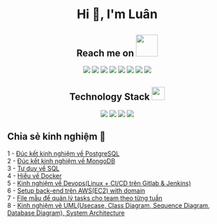 <h1 align="center">Hi 👋, I'm Luân</h1>
<h2 align="center">Reach me on <img src="https://media.giphy.com/media/mGcNjsfWAjY5AEZNw6/giphy.gif" width="50"></h2>
<p align="center">
<img src="https://img.shields.io/badge/-JavaScript-black?style=flat-square&logo=javascript"/>
<img src="https://img.shields.io/badge/-Nodejs-black?style=flat-square&logo=Node.js"/>
<img src="https://img.shields.io/badge/-Expressjs-black?style=flat-square&logo=Express.js"/>
<img src="https://img.shields.io/badge/-React-black?style=flat-square&logo=react"/>
<img src="https://img.shields.io/badge/-MongoDB-black?style=flat-square&logo=mongodb"/>
<img src="https://img.shields.io/badge/-MySQL-black?style=flat-square&logo=mysql"/>
<img src="https://img.shields.io/badge/-Git-black?style=flat-square&logo=git"/>
<img src="https://img.shields.io/badge/-GitHub-black?style=flat-square&logo=github"/>
</p>

<p align="center">
<h2 align="center">Technology Stack <img src="https://media.giphy.com/media/WUlplcMpOCEmTGBtBW/giphy.gif" width="30"></h2>


<p align="center">
<img src="https://img.shields.io/badge/-java-E34A86?style=flat-square&logo=java"/>
<img src="https://img.shields.io/badge/-HTML5-E34F26?style=flat-square&logo=html5&logoColor=white"/>
<img src="https://img.shields.io/badge/-CSS3-1572B6?style=flat-square&logo=css3"/>
<img src="https://img.shields.io/badge/-Bootstrap-563D7C?style=flat-square&logo=bootstrap"/>
</p>

## Chia sẻ kinh nghiệm 👋 
1 - [Đúc kết kinh nghiệm về PostgreSQL](https://xmind.ai/share/kfo5thzb?xid=GkQNYltl)  
2 - [Đúc kết kinh nghiệm về MongoDB](https://xmind.ai/share/os05pUGm?xid=cg7uTOX9)  
3 - [Tư duy về SQL](https://xmind.ai/share/CcyI7Dsg?xid=7z0Pqgl3)  
4 - [Hiểu về Docker](https://xmind.ai/share/M3k0Pmn3?xid=YsTfwXEK)  
5 - [Kinh nghiệm về Devops(Linux + CI/CD trên Gitlab & Jenkins)](https://docs.google.com/document/d/12md4SIRj-voZ9XE4F2n5GelbYtNf2-lQ/edit?usp=sharing&ouid=102479291702742450536&rtpof=true&sd=true)  
6 - [Setup back-end trên AWS(EC2) with domain](https://drive.google.com/file/d/10GuRr3ufJf-s1KyKZZ6cPacwevgjD9mR/view?usp=sharing)  
7 - [File mẫu để quản lý tasks cho team theo từng tuần](https://docs.google.com/spreadsheets/d/1m53_Io81YKMLy3ioE-Kx4cgi_SWZy06h/edit?usp=sharing&ouid=102479291702742450536&rtpof=true&sd=true)  
8 - [Kinh nghiệm vẽ UML(Usecase, Class Diagram, Sequence Diagram, Database Diagram), System Architecture](https://drive.google.com/drive/folders/1u8L9Qmwirk-hSaEhwUAiRvBYcC1beIKg?usp=sharing)  
